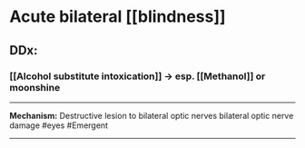 # Acute bilateral [[blindness]]

## DDx: 
### [[Alcohol substitute intoxication]] -> esp. [[Methanol]] or moonshine

---
**Mechanism:** Destructive lesion to bilateral optic nerves
bilateral optic nerve damage #eyes #Emergent 

---